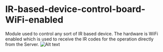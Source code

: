 # IR-based-device-control-board-WiFi-enabled
Module used to control any sort of IR based device. The hardware is WiFi enabled which is used to receive the IR codes for the operation directly from the Server.
![Alt text](?raw=true "")
